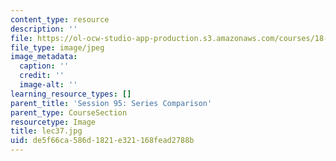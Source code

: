 ```yaml
---
content_type: resource
description: ''
file: https://ol-ocw-studio-app-production.s3.amazonaws.com/courses/18-01sc-single-variable-calculus-fall-2010/de5f66ca586d1821e321168fead2788b_lec37.jpg
file_type: image/jpeg
image_metadata:
  caption: ''
  credit: ''
  image-alt: ''
learning_resource_types: []
parent_title: 'Session 95: Series Comparison'
parent_type: CourseSection
resourcetype: Image
title: lec37.jpg
uid: de5f66ca-586d-1821-e321-168fead2788b
---
```

